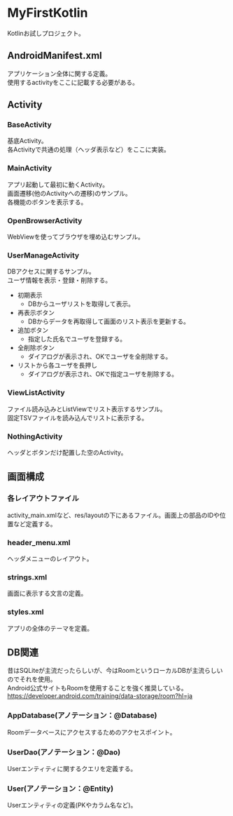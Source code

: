 # MyFirstKotlin
Kotlinお試しプロジェクト。

## AndroidManifest.xml
アプリケーション全体に関する定義。  
使用するactivityをここに記載する必要がある。

## Activity
### BaseActivity
基底Activity。  
各Activityで共通の処理（ヘッダ表示など）をここに実装。

### MainActivity
アプリ起動して最初に動くActivity。  
画面遷移(他のActivityへの遷移)のサンプル。  
各機能のボタンを表示する。

### OpenBrowserActivity
WebViewを使ってブラウザを埋め込むサンプル。

### UserManageActivity
DBアクセスに関するサンプル。  
ユーザ情報を表示・登録・削除する。

- 初期表示
  - DBからユーザリストを取得して表示。
- 再表示ボタン
  - DBからデータを再取得して画面のリスト表示を更新する。
- 追加ボタン
  - 指定した氏名でユーザを登録する。
- 全削除ボタン
  - ダイアログが表示され、OKでユーザを全削除する。
- リストから各ユーザを長押し
  - ダイアログが表示され、OKで指定ユーザを削除する。

### ViewListActivity
ファイル読み込みとListViewでリスト表示するサンプル。  
固定TSVファイルを読み込んでリストに表示する。

### NothingActivity
ヘッダとボタンだけ配置した空のActivity。

## 画面構成
### 各レイアウトファイル
activity_main.xmlなど、res/layoutの下にあるファイル。画面上の部品のIDや位置など定義する。

### header_menu.xml
ヘッダメニューのレイアウト。
### strings.xml
画面に表示する文言の定義。
### styles.xml
アプリの全体のテーマを定義。

## DB関連
昔はSQLiteが主流だったらしいが、今はRoomというローカルDBが主流らしいのでそれを使用。  
Android公式サイトもRoomを使用することを強く推奨している。https://developer.android.com/training/data-storage/room?hl=ja
### AppDatabase(アノテーション：@Database)
Roomデータベースにアクセスするためのアクセスポイント。
### UserDao(アノテーション：@Dao)
Userエンティティに関するクエリを定義する。
### User(アノテーション：@Entity)
Userエンティティの定義(PKやカラム名など)。


